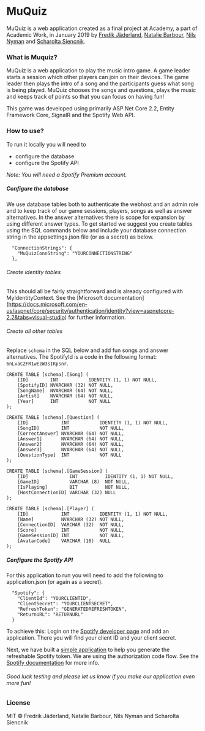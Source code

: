 # MuQuiz

MuQuiz is a web application created as a final project at Academy, a part of Academic Work, 
in January 2019 by [Fredik Jäderland](https://github.com/Freddeeeee), [Natalie Barbour](https://github.com/natalie-barbour), [Nils Nyman](https://github.com/nilnym) and [Scharolta Siencnik](https://github.com/scharolta).

### What is Muquiz?
MuQuiz is a web application to play the music intro game. 
A game leader starts a session which other players can join on their devices. 
The game leader then plays the intro of a song and the participants guess what song is being played.
MuQuiz chooses the songs and questions, plays the music and
keeps track of points so that you can focus on having fun!

This game was developed using primarily ASP.Net Core 2.2, Entity Framework Core, SignalR and the Spotify Web API. 

### How to use?
To run it locally you will need to
- configure the database
- configure the Spotify API

*Note: You will need a Spotify Premium account.*

##### Configure the database
We use database tables both to authenticate the webhost and an admin role and
to keep track of our game sessions, players, songs as well as answer alternatives.
In the answer alternatives there is scope for expansion by using different answer types. To get started we suggest you create tables using 
the SQL commands below and include your database connection string in the appsettings.json file (or as a secret) as below.

```
  "ConnectionStrings": {
    "MuQuizConnString": "YOURCONNECTIONSTRING"
  },
```

###### Create identity tables
This should all be fairly straightforward and is already configured with MyIdentityContext. See the [Microsoft documentation] (https://docs.microsoft.com/en-us/aspnet/core/security/authentication/identity?view=aspnetcore-2.2&tabs=visual-studio) for further information.

###### Create all other tables
Replace `schema` in the SQL below and add fun songs and answer alternatives. The SpotifyId is a code in the following format: `6nLvaCZFR1wEzW3sIKpsnr`.
 
```
CREATE TABLE [schema].[Song] (
    [ID]        INT           IDENTITY (1, 1) NOT NULL,
    [SpotifyID] NVARCHAR (32) NOT NULL,
    [SongName]  NVARCHAR (64) NOT NULL,
    [Artist]    NVARCHAR (64) NOT NULL,
    [Year]      INT           NOT NULL
);

CREATE TABLE [schema].[Question] (
    [ID]            INT           IDENTITY (1, 1) NOT NULL,
    [SongID]        INT           NOT NULL,
    [CorrectAnswer] NVARCHAR (64) NOT NULL,
    [Answer1]       NVARCHAR (64) NOT NULL,
    [Answer2]       NVARCHAR (64) NOT NULL,
    [Answer3]       NVARCHAR (64) NOT NULL,
    [QuestionType]  INT           NOT NULL
);

CREATE TABLE [schema].[GameSession] (
    [ID]               INT          IDENTITY (1, 1) NOT NULL,
    [GameID]           VARCHAR (8)  NOT NULL,
    [IsPlaying]        BIT          NOT NULL,
    [HostConnectionID] VARCHAR (32) NULL
);

CREATE TABLE [schema].[Player] (
    [ID]            INT           IDENTITY (1, 1) NOT NULL,
    [Name]          NVARCHAR (32) NOT NULL,
    [ConnectionID]  VARCHAR (32)  NOT NULL,
    [Score]         INT           NOT NULL,
    [GameSessionID] INT           NOT NULL,
    [AvatarCode]    VARCHAR (16)  NULL
);
```

##### Configure the Spotify API
For this application to run you will need to add the following to application.json (or again as a secret).

```
  "Spotify": {
    "ClientId": "YOURCLIENTID",
    "ClientSecret": "YOURCLIENTSECRET",
    "RefreshToken": "GENERATEDREFRESHTOKEN",
    "ReturnURL": "RETURNURL"
  }
```

To achieve this: Login on the [Spotify developer page](https://developer.spotify.com/dashboard/) and add an application. There you will find your client ID and your client secret.

Next, we have built a [simple application](https://github.com/nilnym/SpotifyAuthCode) to help you generate the refreshable Spotify token. We are using the authorization code flow. See the [Spotify documentation](https://developer.spotify.com/documentation/general/guides/authorization-guide/#authorization-code-flow) for more info.

###### Good luck testing and please let us know if you make our application even more fun!

### License
MIT © Fredrik Jäderland, Natalie Barbour, Nils Nyman and Scharolta Siencnik

